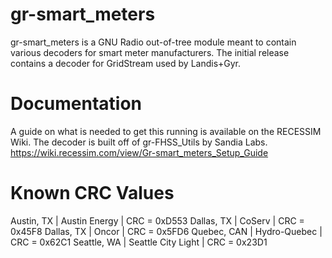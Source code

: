 # gr-smart_meters
gr-smart_meters is a GNU Radio out-of-tree module meant to contain various decoders for smart meter manufacturers. 
The initial release contains a decoder for GridStream used by Landis+Gyr.
# Documentation
A guide on what is needed to get this running is available on the RECESSIM Wiki. The decoder is built off of gr-FHSS_Utils by Sandia Labs. https://wiki.recessim.com/view/Gr-smart_meters_Setup_Guide
# Known CRC Values
Austin, TX    |   Austin Energy       |   CRC = 0xD553
Dallas, TX    |   CoServ              |   CRC = 0x45F8
Dallas, TX    |   Oncor               |   CRC = 0x5FD6
Quebec, CAN   |   Hydro-Quebec        |   CRC = 0x62C1
Seattle, WA   |   Seattle City Light  |   CRC = 0x23D1
